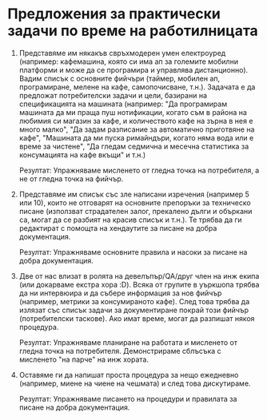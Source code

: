 # Предложения за практически задачи по време на работилницата

1. Представяме им някакъв свръхмодерен умен електроуред (например: кафемашина, която си има ап за големите мобилни платформи и може да се програмира и управлява дистанционно). Вадим списък с основните фийчъри (таймер, мобилен ап, програмиране, мелене на кафе, самопочисване, т.н.). Задачата е да предложат потребителски задачи и цели, базирани на спецификацията на машината (например: "Да програмирам машината да ми праща пуш нотификации, когато съм в района на любимия си магазин за кафе, и количеството кафе на зърна в нея е много малко", "Да задам разписание за автоматично приготвяне на кафе", "Машината да ми пуска римайндъри, когато няма вода или е време за чистене", "Да гледам седмична и месечна статистика за консумацията на кафе вкъщи" и т.н.)
	
	Резултат: Упражняваме мисленето от гледна точка на потребителя, а не от гледна точка на фийчър.
1. Представяме им списък със зле написани изречения (например 5 или 10), които не отговарят на основните препоръки за техническо писане (използват страдателен залог, прекалено дълги и объркани са, могат да се разбият на красив списък и т.н.). Те трябва да ги редактират с помощта на хендаутите за писане на добра документация.

	Резултат: Упражняваме основните правила и насоки за писане на добра документация.
1. Две от нас влизат в ролята на девелъпър/QA/друг член на инж екипа (или докарваме екстра хора :D). Всяка от групите в уъркшопа трябва да ни интервюира и да събере информация за нов фийчър (например, метрики за консумираното кафе). След това трябва да излязат със списък задачи за документиране покрай този фийчър (потребителски таскове). Ако имат време, могат да разпишат някоя процедура.

	Резултат: Упражняваме планиране на работата и мисленето от гледна точка на потребителя. Демонстрираме сблъсъка с мисленето "на парче" на инж хората. 
1. Оставяме ги да напишат проста процедура за нещо ежедневно (например, миене на чиене на чешмата) и след това дискутираме.

	Резултат: Упражняваме писането на процедури и правилата за писане на добра документация.